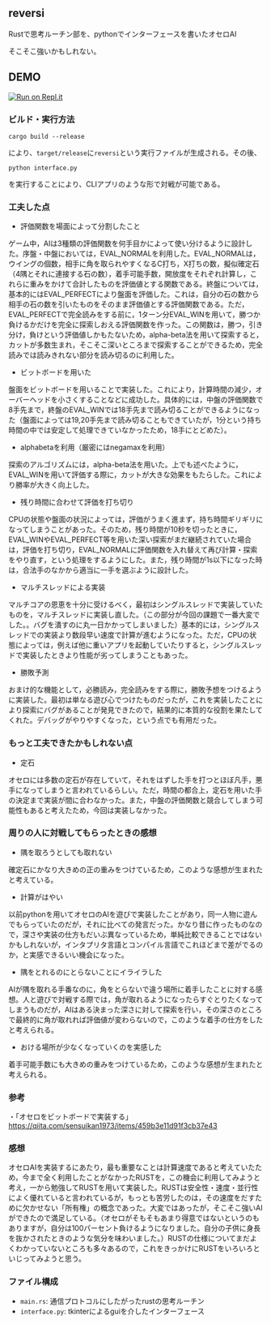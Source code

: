 ## reversi

Rustで思考ルーチン部を、pythonでインターフェースを書いたオセロAI

そこそこ強いかもしれない。

## DEMO

[![Run on Repl.it](https://repl.it/badge/github/porinky0424/reversi)](https://repl.it/github/porinky0424/reversi)

### ビルド・実行方法

```
cargo build --release
```

により、`target/release`に`reversi`という実行ファイルが生成される。その後、

```
python interface.py
```

を実行することにより、CLIアプリのような形で対戦が可能である。


### 工夫した点

- 評価関数を場面によって分割したこと

ゲーム中，AIは3種類の評価関数を何手目かによって使い分けるように設計した。序盤・中盤においては，EVAL_NORMALを利用した。EVAL_NORMALは，ウイングの個数，相手に角を取られやすくなるC打ち，X打ちの数，擬似確定石（4隅とそれに連接する石の数），着手可能手数，開放度をそれぞれ計算し，これらに重みをかけて合計したものを評価値とする関数である。終盤については，基本的にはEVAL_PERFECTにより盤面を評価した。これは，自分の石の数から相手の石の数を引いたものをそのまま評価値とする評価関数である。ただ，EVAL_PERFECTで完全読みをする前に，1ターン分EVAL_WINを用いて，勝つか負けるかだけを完全に探索しおえる評価関数を作った。この関数は，勝つ，引き分け，負けという評価値しかもたないため，alpha-beta法を用いて探索すると，カットが多数生まれ，そこそこ深いところまで探索することができるため，完全読みでは読みきれない部分を読み切るのに利用した。

- ビットボードを用いた

盤面をビットボードを用いることで実装した。これにより，計算時間の減少，オーバーヘッドを小さくすることなどに成功した。具体的には，中盤の評価関数で8手先まで，終盤のEVAL_WINでは18手先まで読み切ることができるようになった（盤面によっては19,20手先まで読み切ることもできていたが，1分という持ち時間の中では安定して処理できていなかったため，18手にとどめた）。

- alphabetaを利用（厳密にはnegamaxを利用）

探索のアルゴリズムには，alpha-beta法を用いた。上でも述べたように，EVAL_WINを用いて評価する際に，カットが大きな効果をもたらした。これにより勝率が大きく向上した。

- 残り時間に合わせて評価を打ち切り

CPUの状態や盤面の状況によっては，評価がうまく進まず，持ち時間ギリギリになってしまうことがあった。そのため，残り時間が10秒を切ったときに，EVAL_WINやEVAL_PERFECT等を用いた深い探索がまだ継続されていた場合は，評価を打ち切り，EVAL_NORMALに評価関数を入れ替えて再び計算・探索をやり直す，という処理をするようにした。また，残り時間が1s以下になった時は，合法手のなかから適当に一手を選ぶように設計した。

- マルチスレッドによる実装

マルチコアの恩恵を十分に受けるべく，最初はシングルスレッドで実装していたものを，マルチスレッドに実装し直した。（この部分が今回の課題で一番大変でした。。バグを潰すのに丸一日かかってしまいました）基本的には，シングルスレッドでの実装より数段早い速度で計算が進むようになった。ただ，CPUの状態によっては，例えば他に重いアプリを起動していたりすると，シングルスレッドで実装したときより性能が劣ってしまうこともあった。

- 勝敗予測

おまけ的な機能として，必勝読み，完全読みをする際に，勝敗予想をつけるように実装した。最初は単なる遊び心でつけたものだったが，これを実装したことにより探索にバグがあることが発見できたので，結果的に本質的な役割を果たしてくれた。デバッグがやりやすくなった，という点でも有用だった。


### もっと工夫できたかもしれない点

- 定石

オセロには多数の定石が存在していて，それをはずした手を打つとほぼ凡手，悪手になってしまうと言われているらしい。ただ，時間の都合上，定石を用いた手の決定まで実装が間に合わなかった。また，中盤の評価関数と競合してしまう可能性もあると考えたため，今回は実装しなかった。


### 周りの人に対戦してもらったときの感想

- 隅を取ろうとしても取れない

確定石にかなり大きめの正の重みをつけているため，このような感想が生まれたと考えている。

- 計算がはやい

以前pythonを用いてオセロのAIを遊びで実装したことがあり，同一人物に遊んでもらっていたのだが，それに比べての発言だった。かなり昔に作ったものなので，深さや実装の仕方もだいぶ異なっているため，単純比較できることではないかもしれないが，インタプリタ言語とコンパイル言語でこれほどまで差がでるのか，と実感できるいい機会になった。

- 隅をとれるのにとらないことにイライラした

AIが隅を取れる手番なのに，角をとらないで違う場所に着手したことに対する感想。人と遊びで対戦する際では，角が取れるようになったらすぐとりたくなってしまうものだが，AIはある決まった深さに対して探索を行い，その深さのところで最終的に角が取れれば評価値が変わらないので，このような着手の仕方をしたと考えられる。

- おける場所が少なくなっていくのを実感した

着手可能手数にも大きめの重みをつけているため，このような感想が生まれたと考えられる。


### 参考

・「オセロをビットボードで実装する」 https://qiita.com/sensuikan1973/items/459b3e11d91f3cb37e43


### 感想

オセロAIを実装するにあたり，最も重要なことは計算速度であると考えていたため，今まで全く利用したことがなかったRUSTを，この機会に利用してみようと考え，一から勉強してRUSTを用いて実装した。RUSTは安全性・速度・並行性によく優れていると言われているが，もっとも苦労したのは，その速度をだすために欠かせない「所有権」の概念であった。大変ではあったが，そこそこ強いAIができたので満足している。（オセロがそもそもあまり得意ではないというのもありますが，自分は100パーセント負けるようになりました。自分の子供に身長を抜かされたときのような気分を味わいました。）RUSTの仕様についてまだよくわかっていないところも多々あるので，これをきっかけにRUSTをいろいろといじってみようと思う。

### ファイル構成

- `main.rs`: 通信プロトコルにしたがったrustの思考ルーチン
- `interface.py`: tkinterによるguiを介したインターフェース
